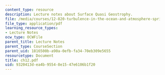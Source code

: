 ```yaml
---
content_type: resource
description: Lecture notes about Surface Quasi Geostrophy.
file: /media/courses/12-820-turbulence-in-the-ocean-and-atmosphere-spring-2007/9320413dea4b95548e1547e6106b1f20_ch12.pdf
file_type: application/pdf
learning_resource_types:
- Lecture Notes
ocw_type: OCWFile
parent_title: Lecture Notes
parent_type: CourseSection
parent_uid: 1816500b-a90a-0efb-fa34-70eb309e5655
resourcetype: Document
title: ch12.pdf
uid: 9320413d-ea4b-9554-8e15-47e6106b1f20
---
```

